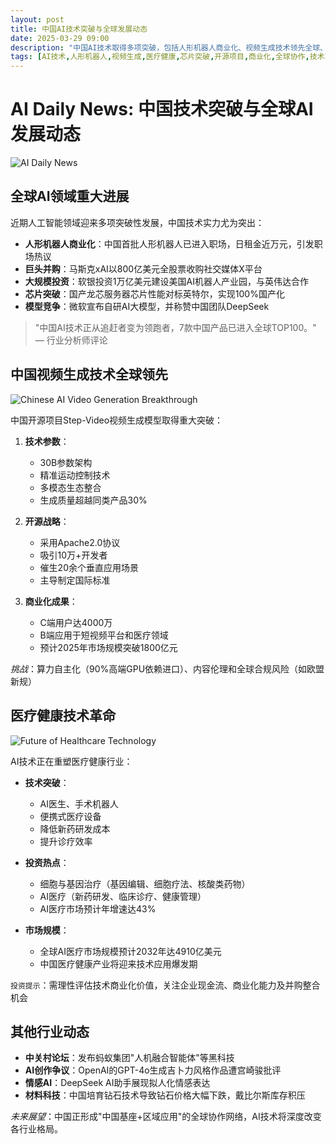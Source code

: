 ```yaml
---
layout: post
title: 中国AI技术突破与全球发展动态
date: 2025-03-29 09:00
description: "中国AI技术取得多项突破，包括人形机器人商业化、视频生成技术领先全球、医疗健康技术革命等，展现从追赶者到领跑者的转变。"
tags: [AI技术,人形机器人,视频生成,医疗健康,芯片突破,开源项目,商业化,全球协作,技术革命,中国基座]
---
```


# AI Daily News: 中国技术突破与全球AI发展动态

![AI Daily News](https://s.coze.cn/t/rNpfduqd6wU/ "AI Daily News")

## 全球AI领域重大进展

近期人工智能领域迎来多项突破性发展，中国技术实力尤为突出：

- **人形机器人商业化**：中国首批人形机器人已进入职场，日租金近万元，引发职场热议
- **巨头并购**：马斯克xAI以800亿美元全股票收购社交媒体X平台
- **大规模投资**：软银投资1万亿美元建设美国AI机器人产业园，与英伟达合作
- **芯片突破**：国产龙芯服务器芯片性能对标英特尔，实现100%国产化
- **模型竞争**：微软宣布自研AI大模型，并称赞中国团队DeepSeek

> "中国AI技术正从追赶者变为领跑者，7款中国产品已进入全球TOP100。" — 行业分析师评论

## 中国视频生成技术全球领先

![Chinese AI Video Generation Breakthrough](https://s.coze.cn/t/zUf44UU0N4M/ "Chinese AI Video Generation Breakthrough")

中国开源项目Step-Video视频生成模型取得重大突破：

1. **技术参数**：
   - 30B参数架构
   - 精准运动控制技术
   - 多模态生态整合
   - 生成质量超越同类产品30%

2. **开源战略**：
   - 采用Apache2.0协议
   - 吸引10万+开发者
   - 催生20余个垂直应用场景
   - 主导制定国际标准

3. **商业化成果**：
   - C端用户达4000万
   - B端应用于短视频平台和医疗领域
   - 预计2025年市场规模突破1800亿元

*挑战*：算力自主化（90%高端GPU依赖进口）、内容伦理和全球合规风险（如欧盟新规）

## 医疗健康技术革命

![Future of Healthcare Technology](https://s.coze.cn/t/E4plxuz5WfE/ "Future of Healthcare Technology")

AI技术正在重塑医疗健康行业：

- **技术突破**：
  - AI医生、手术机器人
  - 便携式医疗设备
  - 降低新药研发成本
  - 提升诊疗效率

- **投资热点**：
  - 细胞与基因治疗（基因编辑、细胞疗法、核酸类药物）
  - AI医疗（新药研发、临床诊疗、健康管理）
  - AI医疗市场预计年增速达43%

- **市场规模**：
  - 全球AI医疗市场规模预计2032年达4910亿美元
  - 中国医疗健康产业将迎来技术应用爆发期

`投资提示`：需理性评估技术商业化价值，关注企业现金流、商业化能力及并购整合机会

## 其他行业动态

- **中关村论坛**：发布蚂蚁集团"人机融合智能体"等黑科技
- **AI创作争议**：OpenAI的GPT-4o生成吉卜力风格作品遭宫崎骏批评
- **情感AI**：DeepSeek AI助手展现拟人化情感表达
- **材料科技**：中国培育钻石技术导致钻石价格大幅下跌，戴比尔斯库存积压

*未来展望*：中国正形成"中国基座+区域应用"的全球协作网络，AI技术将深度改变各行业格局。

